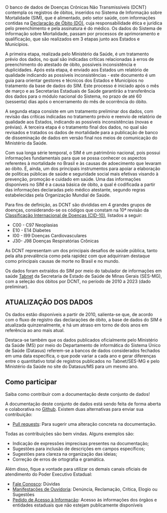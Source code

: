 O banco de dados de Doenças Crônicas Não Transmissíveis (DCNT) contempla os registros de óbitos, inseridos no Sistema de Informação sobre Mortalidade (SIM), que é alimentado, pelo setor saúde, com informações contidas na [Declaração de Óbito (DO)](https://bvsms.saude.gov.br/bvs/publicacoes/declaracao_obito_3ed.pdf), cuja responsabilidade ética e jurídica pelo preenchimento e pela assinatura é do médico. Os dados do Sistema de Informação sobre Mortalidade, passam por processos de aprimoramento e qualificação, que são realizados em 3 etapas junto aos Estados e Municípios.

A primeira etapa, realizada pelo Ministério da Saúde, é um tratamento prévio dos dados, no qual são indicadas críticas relacionadas à erros de preenchimento do atestado de óbito, possíveis inconsistência e duplicidades. Após esta etapa, é enviado aos Estados um relatório de qualidade indicando as possíveis inconsistências - este documento é um guia para orientar gestores e técnicos dos Estados e Municípios no tratamento da base de dados do SIM. Este processo é iniciado após o mês de março e as Secretarias Estaduais de Saúde garantirão a transferência dos dados para o módulo nacional do Sistema, no prazo de até 60 (sessenta) dias após o encerramento do mês de ocorrência do óbito.

A segunda etapa consiste em um tratamento preliminar dos dados, com revisão das críticas indicadas no tratamento prévio e reenvio de relatório de qualidade aos Estados, indicando as possíveis inconsistências (novas e prévias).
A terceira etapa é o tratamento final dos dados, no qual são revisados e tratados os dados de mortalidade para a publicação de banco de disseminação de dados em versão final nos meios de comunicação do Ministério da Saúde.

Com sua longa série temporal, o SIM é um patrimônio nacional, pois possui informações fundamentais para que se possa conhecer os aspectos referentes à mortalidade no Brasil e às causas de adoecimento que levaram ao óbito. É, ainda, um dos principais instrumentos para apoiar a elaboração de políticas públicas de saúde e seguridade social mais efetivas visando à prevenção, promoção e cuidado em saúde.
Uma das informações disponíveis no SIM é a causa básica de óbito, a qual é codificada a partir das informações declaradas pelo médico atestante, segundo regras estabelecidas pela Organização Mundial de Saúde.

Para fins de definição, as DCNT são divididas em 4 grandes grupos de doenças, considerando-se os códigos que constam na 10ª revisão da [Classificação Internacional de Doenças (CID-10)](http://www2.datasus.gov.br/cid10/V2008/cid10.htm), listados a seguir:

* C00 - C97 Neoplasias 
* E10 - E14 Diabetes 
* I00 - I99 Doenças Cardiovasculares
* J30- J98 Doenças Respiratórias Crônicas

As DCNT representam um dos principais desafios de saúde pública, tanto pela alta prevalência como pela rapidez com que adquiriram destaque como principais causas de morte no Brasil e no mundo.

Os dados foram extraídos do SIM por meio do tabulador de informações em saúde [Tabnet](http://vigilancia.saude.mg.gov.br/index.php/informacoes-de-saude/informacoes-de-saude-tabnet-mg/) da Secretaria de Estado de Saúde de Minas Gerais (SES-MG), com a seleção dos óbitos por DCNT, no período de 2010 a 2023 (dado preliminar).

## ATUALIZAÇÃO DOS DADOS

Os dados estão disponíveis a partir de 2010, salienta-se que, de acordo com o fluxo de registro das declarações de óbito, a base de dados do SIM é atualizada quinzenalmente, e há um atraso em torno de dois anos em referência ao ano mais atual.

Destaca-se também que os dados publicados oficialmente pelo Ministério da Saúde (MS) por meio do Departamento de informática do Sistema Único de Saúde (Datasus) referem-se a bancos de dados considerados fechados em uma data específica, o que pode variar a cada ano e gerar diferenças entre o quantitativo total de registros publicados no Tabnet/SES-MG e pelo Ministério da Saúde no site do Datasus/MS para um mesmo ano.

## Como participar

Saiba como contribuir com a documentação deste conjunto de dados!

A documentação deste conjunto de dados está sendo feita de forma aberta e colaborativa no [Github](https://github.com/thiagomrm/AcidenteTransito). Existem duas alternativas para enviar sua contribuição:

- [Pull requests](https://github.com/thiagomrm/AcidenteTransito/pulls): Para sugerir uma alteração concreta na documentação.

Todas as contribuições são bem vindas. Alguns exemplos são:

* Indicação de expressões imprecisas presentes na documentação;
* Sugestões para inclusão de descrições em campos específicos;
* Sugestões para clareza na organização das ideias;
* Correção de erros de ortografia e gramática.

Além disso, fique a vontade para utilizar os demais canais oficiais de atendimento do Poder Executivo Estadual:

- [Fale Conosco](https://www.saude.mg.gov.br/fale-conosco): Dúvidas
- [Manifestações de Ouvidoria](http://www.ouvidoriageral.mg.gov.br/): Denúncia, Reclamação, Crítica, Elogio ou Sugestões
- [Pedido de Acesso à Informação](http://www.acessoainformacao.mg.gov.br/sistema/site/index.html): Acesso às informações dos órgãos e entidades estaduais que não estejam publicamente disponíveis
